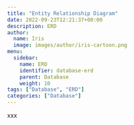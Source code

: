 ```yaml
---
title: "Entity Relationship Diagram"
date: 2022-09-23T12:21:37+00:00
description: ERD
author:
  name: Iris
  image: images/author/iris-cartoon.png
menu:
  sidebar:
    name: ERD
    identifier: database-erd
    parent: Database
    weight: 10
tags: ["Database", "ERD"]
categories: ["Database"]
---
```


xxx